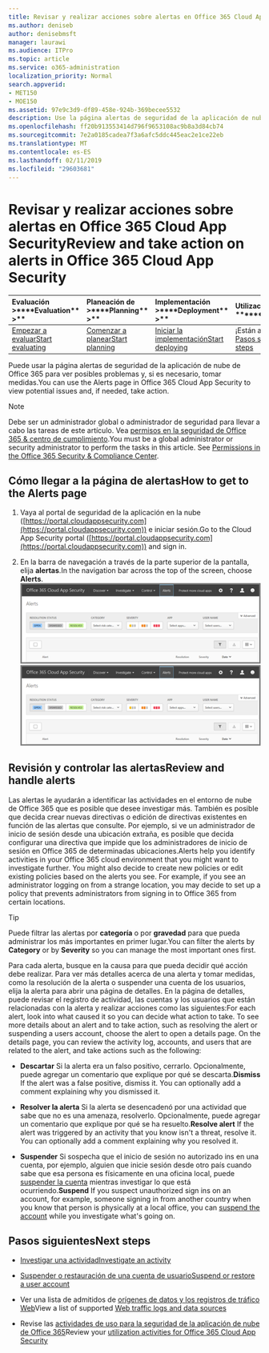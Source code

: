 ```yaml
---
title: Revisar y realizar acciones sobre alertas en Office 365 Cloud App Security
ms.author: deniseb
author: denisebmsft
manager: laurawi
ms.audience: ITPro
ms.topic: article
ms.service: o365-administration
localization_priority: Normal
search.appverid:
- MET150
- MOE150
ms.assetid: 97e9c3d9-df89-458e-924b-369becee5532
description: Use la página alertas de seguridad de la aplicación de nube de Office 365 para ver posibles problemas y tomar medidas. Puede descartar o resolver las alertas y, si es necesario, suspender una cuenta de usuario.
ms.openlocfilehash: ff20b913553414d796f9653108ac9b8a3d84cb74
ms.sourcegitcommit: 7e2a0185cadea7f3a6afc5ddc445eac2e1ce22eb
ms.translationtype: MT
ms.contentlocale: es-ES
ms.lasthandoff: 02/11/2019
ms.locfileid: "29603681"
---
```

# <a name="review-and-take-action-on-alerts-in-office-365-cloud-app-security"></a><span data-ttu-id="74116-104">Revisar y realizar acciones sobre alertas en Office 365 Cloud App Security</span><span class="sxs-lookup"><span data-stu-id="74116-104">Review and take action on alerts in Office 365 Cloud App Security</span></span>
  
|<span data-ttu-id="74116-105">Evaluación **\>**</span><span class="sxs-lookup"><span data-stu-id="74116-105">\*\*\*\*Evaluation\*\* \>\*\*</span></span>|<span data-ttu-id="74116-106">Planeación de **\>**</span><span class="sxs-lookup"><span data-stu-id="74116-106">\*\*\*\*Planning\*\* \>\*\*</span></span>|<span data-ttu-id="74116-107">Implementación **\>**</span><span class="sxs-lookup"><span data-stu-id="74116-107">\*\*\*\*Deployment\*\* \>\*\*</span></span>|<span data-ttu-id="74116-108">Utilización de \*\*\*</span><span class="sxs-lookup"><span data-stu-id="74116-108">\*\*\*\*Utilization\*\*\*\*</span></span>|
|:-----|:-----|:-----|:-----|
|[<span data-ttu-id="74116-109">Empezar a evaluar</span><span class="sxs-lookup"><span data-stu-id="74116-109">Start evaluating</span></span>](office-365-cas-overview.md) <br/> |[<span data-ttu-id="74116-110">Comenzar a planear</span><span class="sxs-lookup"><span data-stu-id="74116-110">Start planning</span></span>](get-ready-for-office-365-cas.md) <br/> |[<span data-ttu-id="74116-111">Iniciar la implementación</span><span class="sxs-lookup"><span data-stu-id="74116-111">Start deploying</span></span>](turn-on-office-365-cas.md) <br/> |<span data-ttu-id="74116-112">¡Están aquí!</span><span class="sxs-lookup"><span data-stu-id="74116-112">You are here!</span></span>  <br/> [<span data-ttu-id="74116-113">Pasos siguientes</span><span class="sxs-lookup"><span data-stu-id="74116-113">Next steps</span></span>](#next-steps) <br/> |
   
<span data-ttu-id="74116-114">Puede usar la página alertas de seguridad de la aplicación de nube de Office 365 para ver posibles problemas y, si es necesario, tomar medidas.</span><span class="sxs-lookup"><span data-stu-id="74116-114">You can use the Alerts page in Office 365 Cloud App Security to view potential issues and, if needed, take action.</span></span>
  
> [!NOTE]
> <span data-ttu-id="74116-p102">Debe ser un administrador global o administrador de seguridad para llevar a cabo las tareas de este artículo. Vea [permisos en la seguridad de Office 365 &amp; centro de cumplimiento](permissions-in-the-security-and-compliance-center.md).</span><span class="sxs-lookup"><span data-stu-id="74116-p102">You must be a global administrator or security administrator to perform the tasks in this article. See [Permissions in the Office 365 Security &amp; Compliance Center](permissions-in-the-security-and-compliance-center.md).</span></span> 
  
## <a name="how-to-get-to-the-alerts-page"></a><span data-ttu-id="74116-117">Cómo llegar a la página de alertas</span><span class="sxs-lookup"><span data-stu-id="74116-117">How to get to the Alerts page</span></span>

1. <span data-ttu-id="74116-118">Vaya al portal de seguridad de la aplicación en la nube ([https://portal.cloudappsecurity.com](https://portal.cloudappsecurity.com)) e iniciar sesión.</span><span class="sxs-lookup"><span data-stu-id="74116-118">Go to the Cloud App Security portal ([https://portal.cloudappsecurity.com](https://portal.cloudappsecurity.com)) and sign in.</span></span>
  
2. <span data-ttu-id="74116-119">En la barra de navegación a través de la parte superior de la pantalla, elija **alertas**.</span><span class="sxs-lookup"><span data-stu-id="74116-119">In the navigation bar across the top of the screen, choose **Alerts**.</span></span><br/><span data-ttu-id="74116-120">![En la página alertas, puede ver las alertas que se activaron y todas las acciones realizadas.](media/3b53d4c9-4b13-435d-8547-8c0f9ae6b914.png)</span><span class="sxs-lookup"><span data-stu-id="74116-120">![On the Alerts page, you can see alerts that were triggered and any actions taken.](media/3b53d4c9-4b13-435d-8547-8c0f9ae6b914.png)</span></span>
  
## <a name="review-and-handle-alerts"></a><span data-ttu-id="74116-121">Revisión y controlar las alertas</span><span class="sxs-lookup"><span data-stu-id="74116-121">Review and handle alerts</span></span>

<span data-ttu-id="74116-p103">Las alertas le ayudarán a identificar las actividades en el entorno de nube de Office 365 que es posible que desee investigar más. También es posible que decida crear nuevas directivas o edición de directivas existentes en función de las alertas que consulte. Por ejemplo, si ve un administrador de inicio de sesión desde una ubicación extraña, es posible que decida configurar una directiva que impide que los administradores de inicio de sesión en Office 365 de determinadas ubicaciones.</span><span class="sxs-lookup"><span data-stu-id="74116-p103">Alerts help you identify activities in your Office 365 cloud environment that you might want to investigate further. You might also decide to create new policies or edit existing policies based on the alerts you see. For example, if you see an administrator logging on from a strange location, you may decide to set up a policy that prevents administrators from signing in to Office 365 from certain locations.</span></span>
  
> [!TIP]
> <span data-ttu-id="74116-125">Puede filtrar las alertas por **categoría** o por **gravedad** para que pueda administrar los más importantes en primer lugar.</span><span class="sxs-lookup"><span data-stu-id="74116-125">You can filter the alerts by **Category** or by **Severity** so you can manage the most important ones first.</span></span> 
  
<span data-ttu-id="74116-p104">Para cada alerta, busque en la causa para que pueda decidir qué acción debe realizar. Para ver más detalles acerca de una alerta y tomar medidas, como la resolución de la alerta o suspender una cuenta de los usuarios, elija la alerta para abrir una página de detalles. En la página de detalles, puede revisar el registro de actividad, las cuentas y los usuarios que están relacionadas con la alerta y realizar acciones como las siguientes:</span><span class="sxs-lookup"><span data-stu-id="74116-p104">For each alert, look into what caused it so you can decide what action to take. To see more details about an alert and to take action, such as resolving the alert or suspending a users account, choose the alert to open a details page. On the details page, you can review the activity log, accounts, and users that are related to the alert, and take actions such as the following:</span></span>
  
- <span data-ttu-id="74116-p105">**Descartar** Si la alerta era un falso positivo, cerrarlo. Opcionalmente, puede agregar un comentario que explique por qué se descarta.</span><span class="sxs-lookup"><span data-stu-id="74116-p105">**Dismiss** If the alert was a false positive, dismiss it. You can optionally add a comment explaining why you dismissed it.</span></span> 
    
- <span data-ttu-id="74116-p106">**Resolver la alerta** Si la alerta se desencadenó por una actividad que sabe que no es una amenaza, resolverlo. Opcionalmente, puede agregar un comentario que explique por qué se ha resuelto.</span><span class="sxs-lookup"><span data-stu-id="74116-p106">**Resolve alert** If the alert was triggered by an activity that you know isn't a threat, resolve it. You can optionally add a comment explaining why you resolved it.</span></span> 
    
- <span data-ttu-id="74116-133">**Suspender** Si sospecha que el inicio de sesión no autorizado ins en una cuenta, por ejemplo, alguien que inicie sesión desde otro país cuando sabe que esa persona es físicamente en una oficina local, puede [suspender la cuenta](suspend-or-restore-an-account-in-ocas.md) mientras investigar lo que está ocurriendo.</span><span class="sxs-lookup"><span data-stu-id="74116-133">**Suspend** If you suspect unauthorized sign ins on an account, for example, someone signing in from another country when you know that person is physically at a local office, you can [suspend the account](suspend-or-restore-an-account-in-ocas.md) while you investigate what's going on.</span></span> 
    
## <a name="next-steps"></a><span data-ttu-id="74116-134">Pasos siguientes</span><span class="sxs-lookup"><span data-stu-id="74116-134">Next steps</span></span>

- [<span data-ttu-id="74116-135">Investigar una actividad</span><span class="sxs-lookup"><span data-stu-id="74116-135">Investigate an activity</span></span>](investigate-an-activity-in-office-365-cas.md)
    
- [<span data-ttu-id="74116-136">Suspender o restauración de una cuenta de usuario</span><span class="sxs-lookup"><span data-stu-id="74116-136">Suspend or restore a user account</span></span>](suspend-or-restore-an-account-in-ocas.md)
    
- <span data-ttu-id="74116-137">Ver una lista de admitidos de [orígenes de datos y los registros de tráfico Web](web-traffic-logs-and-data-sources-for-ocas.md)</span><span class="sxs-lookup"><span data-stu-id="74116-137">View a list of supported [Web traffic logs and data sources](web-traffic-logs-and-data-sources-for-ocas.md)</span></span>
    
- <span data-ttu-id="74116-138">Revise las [actividades de uso para la seguridad de la aplicación de nube de Office 365](utilization-activities-for-ocas.md)</span><span class="sxs-lookup"><span data-stu-id="74116-138">Review your [utilization activities for Office 365 Cloud App Security](utilization-activities-for-ocas.md)</span></span>
    

